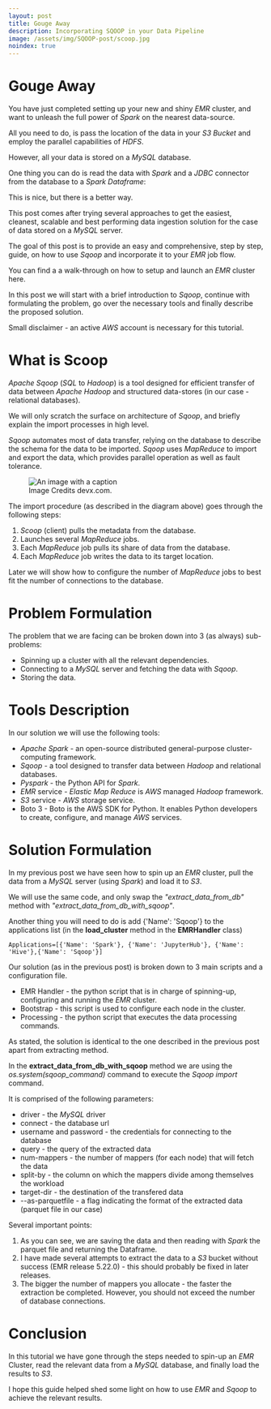 ```yaml
---
layout: post
title: Gouge Away
description: Incorporating SQOOP in your Data Pipeline
image: /assets/img/SQOOP-post/scoop.jpg
noindex: true
---
```


# Gouge Away

You have just completed setting up your new and shiny _EMR_ cluster, and want to unleash the full power of _Spark_ on the nearest data-source.

All you need to do, is pass the location of the data in your _S3 Bucket_ and employ the parallel capabilities of _HDFS_.

However, all your data is stored on a _MySQL_ database.

One thing you can do is read the data with _Spark_ and a _JDBC_ connector from the database to a _Spark Dataframe_:

<script src="https://gist.github.com/wolfenfeld/44bbc180a022dac7aa1cd85a6e56217d.js">
</script>

This is nice, but there is a better way.

This post comes after trying several approaches to get the easiest, cleanest, scalable and best performing data ingestion solution for the case of data stored on a _MySQL_ server.

The goal of this post is to provide an easy and comprehensive, step by step, guide, on how to use _Sqoop_ and incorporate it to your _EMR_ job flow.

You can find a a walk-through on how to setup and launch an _EMR_ cluster here.

In this post we will start with a brief introduction to _Sqoop_, continue with formulating the problem, go over the necessary tools and finally describe the proposed solution.

Small disclaimer - an active _AWS_ account is necessary for this tutorial.

# What is Scoop

_Apache Sqoop_ (_SQL_ to _Hadoop_) is a tool designed for efficient transfer of data between _Apache Hadoop_ and structured data-stores (in our case - relational databases).

We will only scratch the surface on architecture of _Sqoop_, and briefly explain the import processes in high level.

_Sqoop_ automates most of data transfer, relying on the database to describe the schema for the data to be imported. _Sqoop_ uses _MapReduce_ to import and export the data, which provides parallel operation as well as fault tolerance.

<figure>
  <img alt="An image with a caption" src="/jewpyter/assets/img/SQOOP-post/sqoop-arch.png" class="lead" data-width="432" data-height="414">
  <figcaption>Image Credits devx.com.</figcaption>
</figure>

The import procedure (as described in the diagram above) goes through the following steps:

1. _Scoop_ (client) pulls the metadata from the database.
2. Launches several _MapReduce_ jobs.
3. Each _MapReduce_ job pulls its share of data from the database.
4. Each _MapReduce_ job writes the data to its target location.

Later we will show how to configure the number of _MapReduce_ jobs to best fit the number of connections to the database.

# Problem Formulation

The problem that we are facing can be broken down into 3 (as always) sub-problems:

- Spinning up a cluster with all the relevant dependencies.
- Connecting to a _MySQL_ server and fetching the data with _Sqoop_.
- Storing the data.

# Tools Description

In our solution we will use the following tools:

- _Apache Spark_ - an open-source distributed general-purpose cluster-computing framework.
- _Sqoop_ - a tool designed to transfer data between _Hadoop_ and relational databases.
- _Pyspark_ - the Python API for _Spark_.
- _EMR_ service - _Elastic Map Reduce_ is _AWS_ managed _Hadoop_ framework.
- _S3_ service - _AWS_ storage service.
- Boto 3 - Boto is the AWS SDK for Python. It enables Python developers to create, configure, and manage _AWS_ services.

# Solution Formulation

In my previous post we have seen how to spin up an _EMR_ cluster, pull the data from a _MySQL_ server (using _Spark_) and load it to _S3_.

We will use the same code, and only swap the _"extract_data_from_db"_ method with _"extract_data_from_db_with_sqoop"_.

Another thing you will need to do is add {'Name': 'Sqoop'} to the applications list (in the **load_cluster** method in the **EMRHandler** class)

```
Applications=[{'Name': 'Spark'}, {'Name': 'JupyterHub'}, {'Name': 'Hive'},{'Name': 'Sqoop'}]
```

Our solution (as in the previous post) is broken down to 3 main scripts and a configuration file.

- EMR Handler - the python script that is in charge of spinning-up, configuring and running the _EMR_ cluster.
- Bootstrap - this script is used to configure each node in the cluster.
- Processing - the python script that executes the data processing commands.

As stated, the solution is identical to the one described in the previous post apart from extracting method.

In the **extract_data_from_db_with_sqoop** method we are using the _os.system(sqoop_command)_ command to execute the _Sqoop import_ command.

It is comprised of the following parameters:

- driver - the _MySQL_ driver
- connect - the database url
- username and password - the credentials for connecting to the database
- query - the query of the extracted data
- num-mappers - the number of mappers (for each node) that will fetch the data
- split-by - the column on which the mappers divide among themselves the workload
- target-dir - the destination of the transfered data
- --as-parquetfile - a flag indicating the format of the extracted data (parquet file in our case)

<script src="https://gist.github.com/wolfenfeld/ecbaa81c8f971d7cf667ad26d77fe40a.js">
</script>

Several important points:

1. As you can see, we are saving the data and then reading with _Spark_ the parquet file and returning the Dataframe.
2. I have made several attempts to extract the data to a _S3_ bucket without success (EMR release 5.22.0) - this should probably be fixed in later releases.
3. The bigger the number of mappers you allocate - the faster the extraction be completed. However, you should not exceed the number of database connections.

# Conclusion

In this tutorial we have gone through the steps needed to spin-up an _EMR_ Cluster, read the relevant data from a _MySQL_ database, and finally load the results to _S3_.

I hope this guide helped shed some light on how to use _EMR_ and _Sqoop_ to achieve the relevant results.
